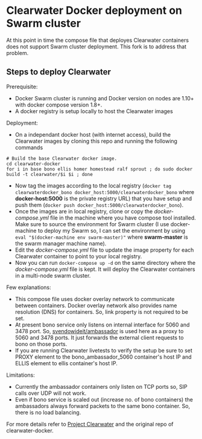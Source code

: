 # Clearwater Docker deployment on Swarm cluster

At this point in time the compose file that deployes Clearwater containers does not support Swarm cluster deployment. This fork is to address that problem.

## Steps to deploy Clearwater

Prerequisite:
- Docker Swarm cluster is running and Docker version on nodes are 1.10+ with docker compose version 1.8+.
- A docker registry is setup locally to host the Clearwater images


Deployment:
- On a independant docker host (with internet access), build the Clearwater images by cloning this repo and running the following commands
```
# Build the base Clearwater docker image.
cd clearwater-docker
for i in base bono ellis homer homestead ralf sprout ; do sudo docker build -t clearwater/$i $i ; done
```
- Now tag the images according to the local registry (`docker tag clearwaterdocker_bono docker_host:5000/clearwaterdocker_bono` where **docker-host:5000** is the private registry URL) that you have setup and push them (`docker push docker_host:5000/clearwaterdocker_bono`).
- Once the images are in local registry, clone or copy the *docker-compose.yml* file in the machine where you have compose tool installed. Make sure to source the environment for Swarm cluster (I use docker-machine to deploy my Swarm so, I can set the environment by using `eval "$(docker-machine env swarm-master)"` where **swarm-master** is the swarm manager machine name).
- Edit the *docker-compose.yml* file to update the image property for each Clearwater container to point to your local registry.
- Now you can run `docker-compose up -d` on the same directory where the *docker-compose.yml* file is kept. It will deploy the Clearwater containers in a multi-node swarm cluster.


Few explanations:
- This compose file uses docker overlay network to communicate between containers. Docker overlay network also provides name resolution (DNS) for containers. So, link property is not required to be set.
- At present bono service only listens on internal interface for 5060 and 3478 port. So, [svendowideit/ambassador](https://hub.docker.com/r/svendowideit/ambassador/) is used here as a proxy to 5060 and 3478 ports. It just forwards the external client requests to bono on those ports.
- If you are running Clearwater livetests to verify the setup be sure to set PROXY element to the bono_ambassador_5060 container's host IP and ELLIS element to ellis container's host IP.


Limitations:
- Currently the ambassador containers only listen on TCP ports so, SIP calls over UDP will not work.
- Even if bono service is scaled out (increase no. of bono containers) the ambassadors always forward packets to the same bono container. So, there is no load balancing.


For more details refer to [Project Clearwater](http://www.projectclearwater.org) and the original repo of clearwater-docker.

